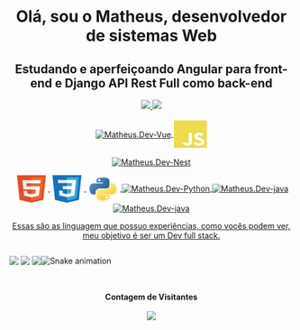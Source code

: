 <h1 align="center">Olá, sou o Matheus, desenvolvedor de sistemas Web</h1>
<h2 align="center"> Estudando e aperfeiçoando Angular para front-end e Django API Rest Full como back-end</h2>
<div align="center">
  <a href="https://github.com/matheusstyt">
    
  <img height="180em" src="https://github-readme-stats.vercel.app/api?username=matheusstyt&show_icons=true&theme=dracula&include_all_commits=true&count_private=true"/>
  <img height="180em" src="https://github-readme-stats.vercel.app/api/top-langs/?username=matheusstyt&layout=compact&langs_count=7&theme=dracula"/>
</div>
<div align="center" style="display: inline_block"><br>
<img align="center" alt="Matheus.Dev-Vue" height="50" width="60" src="https://cdn.jsdelivr.net/gh/devicons/devicon/icons/vuejs/vuejs-original.svg" />         
<img align="center" alt="Matheus.Dev-Js" height="50" width="60" src="https://raw.githubusercontent.com/devicons/devicon/master/icons/javascript/javascript-plain.svg">
  
<img align="center" alt="Matheus.Dev-Nest" height="50" width="60"
     src="https://cdn.jsdelivr.net/gh/devicons/devicon/icons/nestjs/nestjs-plain.svg" />   
  
<img align="center" alt="Matheus.Dev-HTML" height="50" width="60" src="https://raw.githubusercontent.com/devicons/devicon/master/icons/html5/html5-original.svg">
<img align="center" alt="Matheus.Dev-CSS" height="50" width="60" src="https://raw.githubusercontent.com/devicons/devicon/master/icons/css3/css3-original.svg">
<img align="center" alt="Matheus.Dev-Python" height="50" width="60" src="https://raw.githubusercontent.com/devicons/devicon/master/icons/python/python-original.svg">
<img align="center" alt="Matheus.Dev-Python" height="50" width="60" src="https://cdn.jsdelivr.net/gh/devicons/devicon/icons/django/django-plain.svg" />
<img align="center" alt="Matheus.Dev-java" height="50" width="60" src="https://cdn.jsdelivr.net/gh/devicons/devicon/icons/java/java-original.svg" />
<img align="center" alt="Matheus.Dev-java" height="50" width="60" src="https://cdn.jsdelivr.net/gh/devicons/devicon/icons/microsoftsqlserver/microsoftsqlserver-plain-wordmark.svg" />
  <p>Essas são as linguagem que possuo experiências, como vocês podem ver, meu objetivo é ser um Dev full stack.</p>
</div>
 
 
<div style="display: flex"; justify-content: space-around;> 

  <a href="https://instagram.com/matheus._dev" target="_blank"><img src="https://img.shields.io/badge/-Instagram-%23E4405F?style=for-the-badge&logo=instagram&logoColor=white" target="_blank"></a>
  <a href = "mailto:matheus20galdino@gmail.com"><img src="https://img.shields.io/badge/-Gmail-%23333?style=for-the-badge&logo=gmail&logoColor=white" target="_blank"></a>
  <a href="https://www.linkedin.com/in/matheus-galdino-083825144/" target="_blank"><img src="https://img.shields.io/badge/-LinkedIn-%230077B5?style=for-the-badge&logo=linkedin&logoColor=white" target="_blank"></a> 
 
  ![Snake animation](https://github.com/matheusstyt/matheusstyt/blob/output/github-contribution-grid-snake.svg)
 
</div>

<div align="center">
<br><p align="centre"><b>Contagem de Visitantes</b></p>  
<p align="center"><img align="center" src="https://profile-counter.glitch.me/{matheusstyt}/count.svg" /></p> 
<br>
</div>

